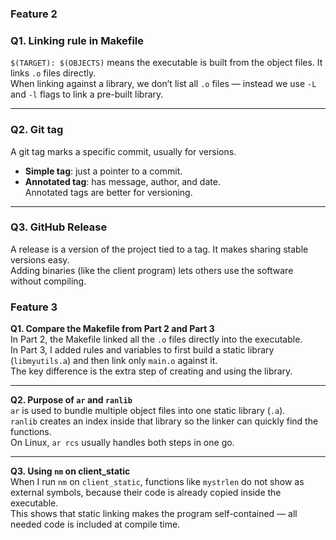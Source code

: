 ### Feature 2 
### Q1. Linking rule in Makefile  
`$(TARGET): $(OBJECTS)` means the executable is built from the object files. It links `.o` files directly.  
When linking against a library, we don’t list all `.o` files — instead we use `-L` and `-l` flags to link a pre-built library.  

---

### Q2. Git tag  
A git tag marks a specific commit, usually for versions.  
- **Simple tag**: just a pointer to a commit.  
- **Annotated tag**: has message, author, and date.  
Annotated tags are better for versioning.  

---

### Q3. GitHub Release  
A release is a version of the project tied to a tag. It makes sharing stable versions easy.  
Adding binaries (like the client program) lets others use the software without compiling.  

### Feature 3

**Q1. Compare the Makefile from Part 2 and Part 3**  
In Part 2, the Makefile linked all the `.o` files directly into the executable.  
In Part 3, I added rules and variables to first build a static library (`libmyutils.a`) and then link only `main.o` against it.  
The key difference is the extra step of creating and using the library.

---

**Q2. Purpose of `ar` and `ranlib`**  
`ar` is used to bundle multiple object files into one static library (`.a`).  
`ranlib` creates an index inside that library so the linker can quickly find the functions.  
On Linux, `ar rcs` usually handles both steps in one go.

---

**Q3. Using `nm` on client_static**  
When I run `nm` on `client_static`, functions like `mystrlen` do not show as external symbols, because their code is already copied inside the executable.  
This shows that static linking makes the program self-contained — all needed code is included at compile time.
